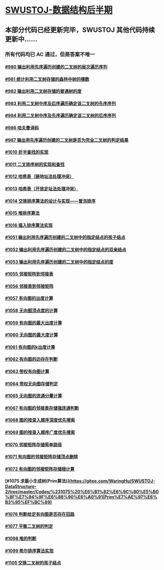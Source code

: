 # [SWUSTOJ-数据结构后半期](https://gitee.com/WaringHu/SWUSTOJ-DataStructure-2)

## 本部分代码已经更新完毕，SWUSTOJ 其他代码持续更新中......

### 所有代码均已 **AC** 通过，但是答案不唯一

#### [#980 输出利用先序遍历创建的二叉树的层次遍历序列](https://gitee.com/WaringHu/SWUSTOJ-DataStructure-2/tree/master/Codes/%23980%20%E8%BE%93%E5%87%BA%E5%88%A9%E7%94%A8%E5%85%88%E5%BA%8F%E9%81%8D%E5%8E%86%E5%88%9B%E5%BB%BA%E7%9A%84%E4%BA%8C%E5%8F%89%E6%A0%91%E7%9A%84%E5%B1%82%E6%AC%A1%E9%81%8D%E5%8E%86%E5%BA%8F%E5%88%97)

#### [#981 统计利用二叉树存储的森林中树的棵数](https://gitee.com/WaringHu/SWUSTOJ-DataStructure-2/tree/master/Codes/%23981%20%E7%BB%9F%E8%AE%A1%E5%88%A9%E7%94%A8%E4%BA%8C%E5%8F%89%E6%A0%91%E5%AD%98%E5%82%A8%E7%9A%84%E6%A3%AE%E6%9E%97%E4%B8%AD%E6%A0%91%E7%9A%84%E6%A3%B5%E6%95%B0)

#### [#982 输出利用二叉树存储的普通树的度](https://gitee.com/WaringHu/SWUSTOJ-DataStructure-2/tree/master/Codes/%23982%20%E8%BE%93%E5%87%BA%E5%88%A9%E7%94%A8%E4%BA%8C%E5%8F%89%E6%A0%91%E5%AD%98%E5%82%A8%E7%9A%84%E6%99%AE%E9%80%9A%E6%A0%91%E7%9A%84%E5%BA%A6)

#### [#983 利用二叉树中序及后序遍历确定该二叉树的先序序列](https://gitee.com/WaringHu/SWUSTOJ-DataStructure-2/tree/master/Codes/%23983%20%E5%88%A9%E7%94%A8%E4%BA%8C%E5%8F%89%E6%A0%91%E4%B8%AD%E5%BA%8F%E5%8F%8A%E5%90%8E%E5%BA%8F%E9%81%8D%E5%8E%86%E7%A1%AE%E5%AE%9A%E8%AF%A5%E4%BA%8C%E5%8F%89%E6%A0%91%E7%9A%84%E5%85%88%E5%BA%8F%E5%BA%8F%E5%88%97)

#### [#984 利用二叉树中序及先序遍历确定该二叉树的后序序列](https://gitee.com/WaringHu/SWUSTOJ-DataStructure-2/tree/master/Codes/%23984%20%E5%88%A9%E7%94%A8%E4%BA%8C%E5%8F%89%E6%A0%91%E4%B8%AD%E5%BA%8F%E5%8F%8A%E5%85%88%E5%BA%8F%E9%81%8D%E5%8E%86%E7%A1%AE%E5%AE%9A%E8%AF%A5%E4%BA%8C%E5%8F%89%E6%A0%91%E7%9A%84%E5%90%8E%E5%BA%8F%E5%BA%8F%E5%88%97)

#### [#986 哈夫曼译码](https://gitee.com/WaringHu/SWUSTOJ-DataStructure-2/tree/master/Codes/%23986%20%E5%93%88%E5%A4%AB%E6%9B%BC%E8%AF%91%E7%A0%81)

#### [#987 输出用先序遍历创建的二叉树是否为完全二叉树的判定结果](https://gitee.com/WaringHu/SWUSTOJ-DataStructure-2/tree/master/Codes/%23987%20%E8%BE%93%E5%87%BA%E7%94%A8%E5%85%88%E5%BA%8F%E9%81%8D%E5%8E%86%E5%88%9B%E5%BB%BA%E7%9A%84%E4%BA%8C%E5%8F%89%E6%A0%91%E6%98%AF%E5%90%A6%E4%B8%BA%E5%AE%8C%E5%85%A8%E4%BA%8C%E5%8F%89%E6%A0%91%E7%9A%84%E5%88%A4%E5%AE%9A%E7%BB%93%E6%9E%9C)

#### [#1010 折半查找的实现](https://gitee.com/WaringHu/SWUSTOJ-DataStructure-2/tree/master/Codes/%231010%20%E6%8A%98%E5%8D%8A%E6%9F%A5%E6%89%BE%E7%9A%84%E5%AE%9E%E7%8E%B0)

#### [#1011 二叉排序树的实现和查找](https://gitee.com/WaringHu/SWUSTOJ-DataStructure-2/tree/master/Codes/%231011%20%E4%BA%8C%E5%8F%89%E6%8E%92%E5%BA%8F%E6%A0%91%E7%9A%84%E5%AE%9E%E7%8E%B0%E5%92%8C%E6%9F%A5%E6%89%BE)

#### [#1012 哈希表（链地址法处理冲突）](https://gitee.com/WaringHu/SWUSTOJ-DataStructure-2/tree/master/Codes/%231012%20%E5%93%88%E5%B8%8C%E8%A1%A8%EF%BC%88%E9%93%BE%E5%9C%B0%E5%9D%80%E6%B3%95%E5%A4%84%E7%90%86%E5%86%B2%E7%AA%81%EF%BC%89)

#### [#1013 哈希表（开放定址法处理冲突）](https://gitee.com/WaringHu/SWUSTOJ-DataStructure-2/tree/master/Codes/%231013%20%20%E5%93%88%E5%B8%8C%E8%A1%A8%EF%BC%88%E5%BC%80%E6%94%BE%E5%AE%9A%E5%9D%80%E6%B3%95%E5%A4%84%E7%90%86%E5%86%B2%E7%AA%81%EF%BC%89)

#### [#1014 交换排序算法的设计与实现——冒泡排序](https://gitee.com/WaringHu/SWUSTOJ-DataStructure-2/tree/master/Codes/%231014%20%E4%BA%A4%E6%8D%A2%E6%8E%92%E5%BA%8F%E7%AE%97%E6%B3%95%E7%9A%84%E8%AE%BE%E8%AE%A1%E4%B8%8E%E5%AE%9E%E7%8E%B0%E2%80%94%E2%80%94%E5%86%92%E6%B3%A1%E6%8E%92%E5%BA%8F)

#### [#1015 堆排序算法](https://gitee.com/WaringHu/SWUSTOJ-DataStructure-2/tree/master/Codes/%231015%20%E5%A0%86%E6%8E%92%E5%BA%8F%E7%AE%97%E6%B3%95)

#### [#1016 插入排序算法实现](https://gitee.com/WaringHu/SWUSTOJ-DataStructure-2/tree/master/Codes/%231016%20%E6%8F%92%E5%85%A5%E6%8E%92%E5%BA%8F%E7%AE%97%E6%B3%95%E5%AE%9E%E7%8E%B0)

#### [#1051 输出利用先序遍历创建的二叉树中的指定结点的孩子结点](https://gitee.com/WaringHu/SWUSTOJ-DataStructure-2/tree/master/Codes/%231051%20%E8%BE%93%E5%87%BA%E5%88%A9%E7%94%A8%E5%85%88%E5%BA%8F%E9%81%8D%E5%8E%86%E5%88%9B%E5%BB%BA%E7%9A%84%E4%BA%8C%E5%8F%89%E6%A0%91%E4%B8%AD%E7%9A%84%E6%8C%87%E5%AE%9A%E7%BB%93%E7%82%B9%E7%9A%84%E5%AD%A9%E5%AD%90%E7%BB%93%E7%82%B9)

#### [#1052 输出利用先序遍历创建的二叉树中的指定结点的双亲结点](https://gitee.com/WaringHu/SWUSTOJ-DataStructure-2/tree/master/Codes/%231052%20%E8%BE%93%E5%87%BA%E5%88%A9%E7%94%A8%E5%85%88%E5%BA%8F%E9%81%8D%E5%8E%86%E5%88%9B%E5%BB%BA%E7%9A%84%E4%BA%8C%E5%8F%89%E6%A0%91%E4%B8%AD%E7%9A%84%E6%8C%87%E5%AE%9A%E7%BB%93%E7%82%B9%E7%9A%84%E5%8F%8C%E4%BA%B2%E7%BB%93%E7%82%B9)

#### [#1053 输出利用先序遍历创建的二叉树中的指定结点的度](https://gitee.com/WaringHu/SWUSTOJ-DataStructure-2/tree/master/Codes/%231053%20%E8%BE%93%E5%87%BA%E5%88%A9%E7%94%A8%E5%85%88%E5%BA%8F%E9%81%8D%E5%8E%86%E5%88%9B%E5%BB%BA%E7%9A%84%E4%BA%8C%E5%8F%89%E6%A0%91%E4%B8%AD%E7%9A%84%E6%8C%87%E5%AE%9A%E7%BB%93%E7%82%B9%E7%9A%84%E5%BA%A6)

#### [#1055 邻接矩阵到邻接表](https://gitee.com/WaringHu/SWUSTOJ-DataStructure-2/tree/master/Codes/%231055%20%E9%82%BB%E6%8E%A5%E7%9F%A9%E9%98%B5%E5%88%B0%E9%82%BB%E6%8E%A5%E8%A1%A8)

#### [#1056 邻接表到邻接矩阵](https://gitee.com/WaringHu/SWUSTOJ-DataStructure-2/tree/master/Codes/%231056%20%E9%82%BB%E6%8E%A5%E8%A1%A8%E5%88%B0%E9%82%BB%E6%8E%A5%E7%9F%A9%E9%98%B5)

#### [#1057 有向图的出度计算](https://gitee.com/WaringHu/SWUSTOJ-DataStructure-2/tree/master/Codes/%231057%20%E6%9C%89%E5%90%91%E5%9B%BE%E7%9A%84%E5%87%BA%E5%BA%A6%E8%AE%A1%E7%AE%97)

#### [#1058 无向图顶点度的计算](https://gitee.com/WaringHu/SWUSTOJ-DataStructure-2/tree/master/Codes/%231058%20%E6%97%A0%E5%90%91%E5%9B%BE%E9%A1%B6%E7%82%B9%E5%BA%A6%E7%9A%84%E8%AE%A1%E7%AE%97)

#### [#1059 有向图的最大出度计算](https://gitee.com/WaringHu/SWUSTOJ-DataStructure-2/tree/master/Codes/%231059%20%E6%9C%89%E5%90%91%E5%9B%BE%E7%9A%84%E6%9C%80%E5%A4%A7%E5%87%BA%E5%BA%A6%E8%AE%A1%E7%AE%97)

#### [#1060 无向图的最大度计算](https://gitee.com/WaringHu/SWUSTOJ-DataStructure-2/tree/master/Codes/%231060%20%E6%97%A0%E5%90%91%E5%9B%BE%E7%9A%84%E6%9C%80%E5%A4%A7%E5%BA%A6%E8%AE%A1%E7%AE%97)

#### [#1061 有向图的k出度计算](https://gitee.com/WaringHu/SWUSTOJ-DataStructure-2/tree/master/Codes/%231061%20%E6%9C%89%E5%90%91%E5%9B%BE%E7%9A%84k%E5%87%BA%E5%BA%A6%E8%AE%A1%E7%AE%97)

#### [#1062 有向图的边存在判断](https://gitee.com/WaringHu/SWUSTOJ-DataStructure-2/tree/master/Codes/%231062%20%E6%9C%89%E5%90%91%E5%9B%BE%E7%9A%84%E8%BE%B9%E5%AD%98%E5%9C%A8%E5%88%A4%E6%96%AD)

#### [#1063 带权有向图计算](https://gitee.com/WaringHu/SWUSTOJ-DataStructure-2/tree/master/Codes/%231063%20%E5%B8%A6%E6%9D%83%E6%9C%89%E5%90%91%E5%9B%BE%E8%AE%A1%E7%AE%97)

#### [#1064 带权无向图存储判定](https://gitee.com/WaringHu/SWUSTOJ-DataStructure-2/tree/master/Codes/%231064%20%E5%B8%A6%E6%9D%83%E6%97%A0%E5%90%91%E5%9B%BE%E5%AD%98%E5%82%A8%E5%88%A4%E5%AE%9A)

#### [#1065 无向图的连通分量计算](https://gitee.com/WaringHu/SWUSTOJ-DataStructure-2/tree/master/Codes/%231065%20%E6%97%A0%E5%90%91%E5%9B%BE%E7%9A%84%E8%BF%9E%E9%80%9A%E5%88%86%E9%87%8F%E8%AE%A1%E7%AE%97)

#### [#1067 有向图的邻接表存储强连通判断](https://gitee.com/WaringHu/SWUSTOJ-DataStructure-2/tree/master/Codes/%231067%20%20%E6%9C%89%E5%90%91%E5%9B%BE%E7%9A%84%E9%82%BB%E6%8E%A5%E8%A1%A8%E5%AD%98%E5%82%A8%E5%BC%BA%E8%BF%9E%E9%80%9A%E5%88%A4%E6%96%AD)

#### [#1068 图的按录入顺序深度优先搜索](https://gitee.com/WaringHu/SWUSTOJ-DataStructure-2/tree/master/Codes/%231068%20%E5%9B%BE%E7%9A%84%E6%8C%89%E5%BD%95%E5%85%A5%E9%A1%BA%E5%BA%8F%E6%B7%B1%E5%BA%A6%E4%BC%98%E5%85%88%E6%90%9C%E7%B4%A2)

#### [#1069 图的按录入顺序广度优先搜索](https://gitee.com/WaringHu/SWUSTOJ-DataStructure-2/tree/master/Codes/%231069%20%E5%9B%BE%E7%9A%84%E6%8C%89%E5%BD%95%E5%85%A5%E9%A1%BA%E5%BA%8F%E5%B9%BF%E5%BA%A6%E4%BC%98%E5%85%88%E6%90%9C%E7%B4%A2)

#### [#1070 邻接矩阵存储简单路径](https://gitee.com/WaringHu/SWUSTOJ-DataStructure-2/tree/master/Codes/%231070%20%E9%82%BB%E6%8E%A5%E7%9F%A9%E9%98%B5%E5%AD%98%E5%82%A8%E7%AE%80%E5%8D%95%E8%B7%AF%E5%BE%84)

#### [#1071 有向图的邻接矩阵存储顶点删除](https://gitee.com/WaringHu/SWUSTOJ-DataStructure-2/tree/master/Codes/%231071%20%E6%9C%89%E5%90%91%E5%9B%BE%E7%9A%84%E9%82%BB%E6%8E%A5%E7%9F%A9%E9%98%B5%E5%AD%98%E5%82%A8%E9%A1%B6%E7%82%B9%E5%88%A0%E9%99%A4)

#### [#1072 有向图的邻接矩阵存储根计算](https://gitee.com/WaringHu/SWUSTOJ-DataStructure-2/tree/master/Codes/%231072%20%E6%9C%89%E5%90%91%E5%9B%BE%E7%9A%84%E9%82%BB%E6%8E%A5%E7%9F%A9%E9%98%B5%E5%AD%98%E5%82%A8%E6%A0%B9%E8%AE%A1%E7%AE%97)

#### [#1075 求最小生成树(Prim算法)](https://gitee.com/WaringHu/SWUSTOJ-DataStructure-2/tree/master/Codes/%231075%20%E6%B1%82%E6%9C%80%E5%B0%8F%E7%94%9F%E6%88%90%E6%A0%91(Prim%E7%AE%97%E6%B3%95%EF%BC%89)

#### [#1076 判断给定有向图是否存在回路](https://gitee.com/WaringHu/SWUSTOJ-DataStructure-2/tree/master/Codes/%231076%20%E5%88%A4%E6%96%AD%E7%BB%99%E5%AE%9A%E6%9C%89%E5%90%91%E5%9B%BE%E6%98%AF%E5%90%A6%E5%AD%98%E5%9C%A8%E5%9B%9E%E8%B7%AF)

#### [#1077 平衡二叉树的判定](https://gitee.com/WaringHu/SWUSTOJ-DataStructure-2/tree/master/Codes/%231077%20%E5%B9%B3%E8%A1%A1%E4%BA%8C%E5%8F%89%E6%A0%91%E7%9A%84%E5%88%A4%E5%AE%9A)

#### [#1098 堆的判断](https://gitee.com/WaringHu/SWUSTOJ-DataStructure-2/tree/master/Codes/%231098%20%E5%A0%86%E7%9A%84%E5%88%A4%E6%96%AD)

#### [#1099 希尔排序算法实现](https://gitee.com/WaringHu/SWUSTOJ-DataStructure-2/tree/master/Codes/%231099%20%E5%B8%8C%E5%B0%94%E6%8E%92%E5%BA%8F%E7%AE%97%E6%B3%95%E5%AE%9E%E7%8E%B0)

#### [#1105 交换二叉树的孩子结点](https://gitee.com/WaringHu/SWUSTOJ-DataStructure-2/tree/master/Codes/%231105%20%E4%BA%A4%E6%8D%A2%E4%BA%8C%E5%8F%89%E6%A0%91%E7%9A%84%E5%AD%A9%E5%AD%90%E7%BB%93%E7%82%B9)